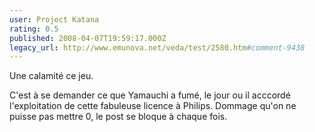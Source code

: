 ```yaml
---
user: Project Katana
rating: 0.5
published: 2008-04-07T19:59:17.000Z
legacy_url: http://www.emunova.net/veda/test/2580.htm#comment-9438
---
```

Une calamité ce jeu.

C'est à se demander ce que Yamauchi a fumé, le jour ou il acccordé l'exploitation de cette fabuleuse licence à Philips.
Dommage qu'on ne puisse pas mettre 0, le post se bloque à chaque fois.